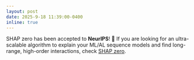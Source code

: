 ```yaml
---
layout: post
date: 2025-9-18 11:39:00-0400
inline: true
---
```


SHAP zero has been accepted to <b>NeurIPS</b>! 🎉 If you are looking for an ultra-scalable algorithm to explain your ML/AL sequence models and find long-range, high-order interactions, check <a href="https://arxiv.org/abs/2410.19236">SHAP zero</a>.


